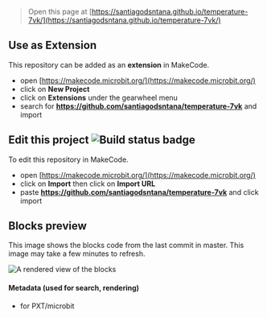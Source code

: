 
> Open this page at [https://santiagodsntana.github.io/temperature-7vk/](https://santiagodsntana.github.io/temperature-7vk/)

## Use as Extension

This repository can be added as an **extension** in MakeCode.

* open [https://makecode.microbit.org/](https://makecode.microbit.org/)
* click on **New Project**
* click on **Extensions** under the gearwheel menu
* search for **https://github.com/santiagodsntana/temperature-7vk** and import

## Edit this project ![Build status badge](https://github.com/santiagodsntana/temperature-7vk/workflows/MakeCode/badge.svg)

To edit this repository in MakeCode.

* open [https://makecode.microbit.org/](https://makecode.microbit.org/)
* click on **Import** then click on **Import URL**
* paste **https://github.com/santiagodsntana/temperature-7vk** and click import

## Blocks preview

This image shows the blocks code from the last commit in master.
This image may take a few minutes to refresh.

![A rendered view of the blocks](https://github.com/santiagodsntana/temperature-7vk/raw/master/.github/makecode/blocks.png)

#### Metadata (used for search, rendering)

* for PXT/microbit
<script src="https://makecode.com/gh-pages-embed.js"></script><script>makeCodeRender("{{ site.makecode.home_url }}", "{{ site.github.owner_name }}/{{ site.github.repository_name }}");</script>
